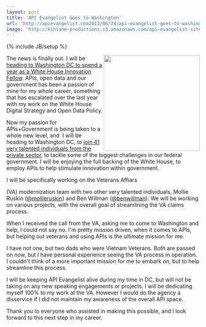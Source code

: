 ```yaml
---
layout: post
title: 'API Evangelist Goes to Washington'
url: 'http://apievangelist.com2013/06/24/api-evangelist-goes-to-washington/'
image: 'http://kinlane-productions.s3.amazonaws.com/api-evangelist-site/blog/PresidentialInnovationFellows.jpeg'
---
```

{% include JB/setup %}
<p>
     <img src=http://tech.co/wp-content/uploads/2012/08/PresidentialInnovationFellows.jpg  width=250 align=right />
</p>
<p>
     The news is finally out. I will be <a href=http://www.whitehouse.gov/blog/2013/06/24/new-round-innovators-joins-us-government-tackle-big-challenges>heading to Washington DC to spend a year as a White House Innovation Fellow</a>. APIs, open data and our government has been a passion of mine for my whole career, something that has escalated over the last year with my work on the White House Digital Strategy and Open Data Policy.
</p>
<p>
     Now my passion for APIs+Government is being taken to a whole new level, and  I will be heading to Washington DC, to <a href=http://www.whitehouse.gov/innovationfellows/round-2-fellows>join 41 very talented individuals from the private sector</a>, to tackle some of the biggest challenges in our federal government. I will be enjoying the full backing of the White House, to employ APIs to help stimulate innovation within government.
</p>
<p>
     I will be specifically working on the Veterans Affiars
</p>
<p>
     (VA) modernization team with two other very talented individuals, Mollie Ruskin (<a href=https://twitter.com/mollieruskin>@mollieruskin</a>) and Ben Willman (<a href=https://twitter.com/benwillman>@benwillman</a>). We will be working on various projects, with the overall goal of streamlining the VA claims process.
</p>
<p>
     When I received the call from the VA, asking me to come to Washington and help, I could not say no. I'm pretty mission driven, when it comes to APIs, but helping out veterans and using APIs is the ultimate mission for me.
</p>
<p>
     I have not one, but two dads who were Vietnam Veterans. Both are passed on now, but I have personal experience seeing the VA process in operation. I couldn't think of a more important mission for me to embark on, but to help streamline this process.
</p>
<p>
     I will be keeping API Evangelist alive during my time in DC, but will not be taking on any new speaking engagements or projects. I will be dedicating myself 100% to my work at the VA. However I would do the agency a disservice if I did not maintain my awareness of the overall API space.
</p>
<p>
     Thank you to everyone who assisted in making this possible, and I look forward to this next step in my career.
</p>
